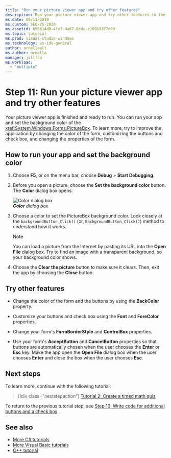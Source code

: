 ```yaml
---
title: "Run your picture viewer app and try other features"
description: Run your picture viewer app and try other features in the create a picture viewer tutorial. 
ms.date: 09/11/2019
ms.custom: SEO-VS-2020
ms.assetid: 656614d0-4fe7-4a67-8edc-c10919377d09
ms.topic: tutorial
ms.prod: visual-studio-windows
ms.technology: vs-ide-general
author: ornellaalt
ms.author: ornella
manager: jillfra
ms.workload:
  - "multiple"
---
```

# Step 11: Run your picture viewer app and try other features

Your picture viewer app is finished and ready to run. You can run your app and set the background color of the <xref:System.Windows.Forms.PictureBox>. To learn more, try to improve the application by changing the color of the form, customizing the buttons and check box, and changing the properties of the form.

## How to run your app and set the background color

1. Choose **F5**, or on the menu bar, choose **Debug** > **Start Debugging**.

1. Before you open a picture, choose the **Set the background color** button. The **Color** dialog box opens.

     ![Color dialog box](../ide/media/express_colordialog.png)<br/>
***Color*** *dialog box*

1. Choose a color to set the PictureBox background color. Look closely at the `backgroundButton_Click()` (or, `BackgroundButton_Click()`) method to understand how it works.

    > [!NOTE]
    > You can load a picture from the Internet by pasting its URL into the **Open File** dialog box. Try to find an image with a transparent background, so your background color shows.

1. Choose the **Clear the picture** button to make sure it clears. Then, exit the app by choosing the **Close** button.

## Try other features

* Change the color of the form and the buttons by using the **BackColor** property.

* Customize your buttons and check box using the **Font** and **ForeColor** properties.

* Change your form's **FormBorderStyle** and **ControlBox** properties.

* Use your form's **AcceptButton** and **CancelButton** properties so that buttons are automatically chosen when the user chooses the **Enter** or **Esc** key. Make the app open the **Open File** dialog box when the user chooses **Enter** and close the box when the user chooses **Esc**.

## Next steps

To learn more, continue with the following tutorial:

> [!div class="nextstepaction"]
> [Tutorial 2: Create a timed math quiz](../ide/tutorial-2-create-a-timed-math-quiz.md)

To return to the previous tutorial step, see [Step 10: Write code for additional buttons and a check box](../ide/step-10-write-code-for-additional-buttons-and-a-check-box.md).

## See also

* [More C# tutorials](../get-started/csharp/index.yml)
* [More Visual Basic tutorials](../get-started/visual-basic/index.yml)
* [C++ tutorial](/cpp/get-started/tutorial-console-cpp)